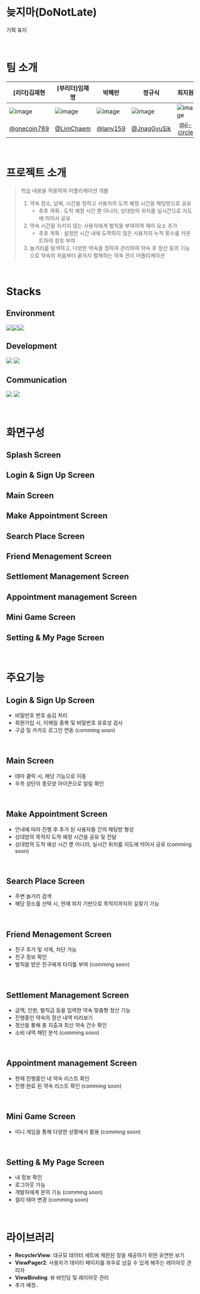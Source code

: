 # 늦지마(DoNotLate)
기획 표지

<br>

# 팀 소개
|[리더]김재현|[부리더]임채명|박혜란|정규식|최지원|
|----|----|----|----|----|
|![image](https://github.com/TeamProject10Final/TeamProject_Final/assets/161275717/7387ac81-1509-412e-89ac-68807008dd2e)|![image](https://github.com/TeamProject10Final/TeamProject_Final/assets/161275717/1a5bf764-2d05-4c2e-a8d7-0060659e94e3)|![image](https://github.com/TeamProject10Final/TeamProject_Final/assets/161275717/8b7c1672-cc20-447a-bfe9-80c29d7b18c9)|![image](https://github.com/TeamProject10Final/TeamProject_Final/assets/161275717/a274f21c-eb02-4933-a9cc-6d5cf44a142c)|![image](https://github.com/TeamProject10Final/TeamProject_Final/assets/161275717/7156cd6c-cc5b-433f-975b-0f74f22beafc)|
|<div align=center>[@onecoin789](https://github.com/onecoin789)</div>|<div align=center>[@LimChaem](https://github.com/LimChaem)</div>|<div align=center>[@lany159](https://github.com/lany159)</div>|<div align=center>[@JnagGyuSik](https://github.com/JnagGyuSik)</div>|<div align=center>[@ji-circle](https://github.com/ji-circle)</div>|

<br>

# 프로젝트 소개
> 학습 내용을 적용하여 어플리케이션 개발
>   1. 약속 장소, 날짜, 시간을 정하고 사용자의 도착 예정 시간을 채팅방으로 공유
>      - 추후 계획 : 도착 예정 시간 뿐 아니라, 상대방의 위치를 실시간으로 지도에 띄어서 공유
>   2. 약속 시간을 지키지 않는 사용자에게 벌칙을 부여하여 재미 요소 추가
>      - 추후 계획 : 설정한 시간 내에 도착하지 않은 사용자의 누적 횟수를 카운트하여 칭호 부여 
>   3. 놀거리릍 탐색하고, 다양한 약속을 정하여 관리하여 약속 후 정산 등의 기능으로 약속의 처음부터 끝까지 함께하는 약속 관리 어플리케이션

<br>

# Stacks
## Environment
<img src="https://img.shields.io/badge/androidstudio-3DDC84?style=for-the-badge&logo=androidstudio&logoColor=white"><img src="https://img.shields.io/badge/Git-F05032?style=for-the-badge&logo=Git&logoColor=white"><img src="https://img.shields.io/badge/Github-181717?style=for-the-badge&logo=Github&logoColor=white">

## Development
<img src="https://img.shields.io/badge/android-3DDC84?style=for-the-badge&logo=android&logoColor=white"> <img src="https://img.shields.io/badge/kotlin-7F52FF?style=for-the-badge&logo=Kotlin&logoColor=white">

## Communication 
<img src="https://img.shields.io/badge/Notion-000000?style=for-the-badge&logo=Notion&logoColor=white"> <img src="https://img.shields.io/badge/Slack-4A154B?style=for-the-badge&logo=Slack&logoColor=white">

<br>

# 화면구성
## Splash Screen

## Login & Sign Up Screen

## Main Screen

## Make Appointment Screen

## Search Place Screen

## Friend Menagement Screen 

## Settlement Management Screen

## Appointment management Screen

## Mini Game Screen

## Setting & My Page Screen

<br>

# 주요기능
## Login & Sign Up Screen
- 비밀번호 번호 숨김 처리
- 회원가입 시, 이메일 중복 및 비밀번호 유효성 검사
- 구글 및 카카오 로그인 연동 (comming soon)

<br>

## Main Screen
- 테마 클릭 시, 해당 기능으로 이동
- 우측 상단의 종모양 아이콘으로 알림 확인 

<br>

## Make Appointment Screen
- 안내에 따라 진행 후 추가 된 사용자들 간의 채팅방 형성
- 상대방의 목적지 도착 예정 시간을 공유 및 전달
- 상대방의 도착 예상 시간 뿐 아니라, 실시간 위치를 지도에 띄어서 공유 (comming soon)

<br>

## Search Place Screen
- 주변 놀거리 검색
- 해당 장소를 선택 시, 현재 위치 기반으로 목적지까지의 길찾기 가능

<br>

## Friend Menagement Screen
- 친구 추가 및 삭제, 차단 가능
- 친구 정보 확인
- 벌칙을 받은 친구에게 타이틀 부여 (comming soon)

<br>

## Settlement Management Screen
- 금액, 인원, 벌칙금 등을 입력한 약속 맞춤형 정산 기능
- 진행중인 약속의 정산 내역 미리보기
- 정산을 통해 총 지출과 최신 약속 건수 확인
- 소비 내역 패턴 분석 (comming soon)

<br>

## Appointment management Screen
- 현재 진행중인 내 약속 리스트 확인
- 진행 완료 된 약속 리스트 확인 (comming soon)

<br>

## Mini Game Screen
- 미니 게임을 통해 다양한 상황에서 활용 (comming soon)

<br>

## Setting & My Page Screen
- 내 정보 확인
- 로그아웃 가능
- 개발자에게 문의 기능 (comming soon)
- 컬리 테마 변경 (comming soon)

<br>
  
# 라이브러리
- **RecyclerView**: 대규모 데이터 세트에 제한된 창을 제공하기 위한 유연한 보기
- **ViewPager2**: 사용자가 데이터 페이지를 좌우로 넘길 수 있게 해주는 레이아웃 관리자
- **ViewBinding**: 뷰 바인딩 및 레이아웃 관리
- 추가 예정..

